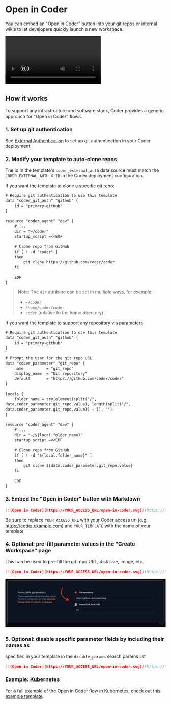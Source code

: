 # Open in Coder

You can embed an "Open in Coder" button into your git repos or internal wikis to
let developers quickly launch a new workspace.

<video autoplay playsinline loop>
  <source src="https://github.com/coder/coder/blob/main/docs/images/templates/open-in-coder.mp4?raw=true" type="video/mp4">
Your browser does not support the video tag.
</video>

## How it works

To support any infrastructure and software stack, Coder provides a generic
approach for "Open in Coder" flows.

### 1. Set up git authentication

See [External Authentication](../admin/external-auth.md) to set up git
authentication in your Coder deployment.

### 2. Modify your template to auto-clone repos

The id in the template's `coder_external_auth` data source must match the
`CODER_EXTERNAL_AUTH_X_ID` in the Coder deployment configuration.

If you want the template to clone a specific git repo:

```hcl
# Require git authentication to use this template
data "coder_git_auth" "github" {
    id = "primary-github"
}

resource "coder_agent" "dev" {
    # ...
    dir = "~/coder"
    startup_script =<<EOF

    # Clone repo from GitHub
    if [ ! -d "coder" ]
    then
        git clone https://github.com/coder/coder
    fi

    EOF
}
```

> Note: The `dir` attribute can be set in multiple ways, for example:
>
> - `~/coder`
> - `/home/coder/coder`
> - `coder` (relative to the home directory)

If you want the template to support any repository via
[parameters](./parameters.md)

```hcl
# Require git authentication to use this template
data "coder_git_auth" "github" {
    id = "primary-github"
}

# Prompt the user for the git repo URL
data "coder_parameter" "git_repo" {
    name          = "git_repo"
    display_name  = "Git repository"
    default       = "https://github.com/coder/coder"
}

locals {
    folder_name = try(element(split("/", data.coder_parameter.git_repo.value), length(split("/", data.coder_parameter.git_repo.value)) - 1), "")
}

resource "coder_agent" "dev" {
    # ...
    dir = "~/${local.folder_name}"
    startup_script =<<EOF

    # Clone repo from GitHub
    if [ ! -d "${local.folder_name}" ]
    then
        git clone ${data.coder_parameter.git_repo.value}
    fi

    EOF
}
```

### 3. Embed the "Open in Coder" button with Markdown

```md
[![Open in Coder](https://YOUR_ACCESS_URL/open-in-coder.svg)](https://YOUR_ACCESS_URL/templates/YOUR_TEMPLATE/workspace)
```

Be sure to replace `YOUR_ACCESS_URL` with your Coder access url (e.g.
<https://coder.example.com>) and `YOUR_TEMPLATE` with the name of your template.

### 4. Optional: pre-fill parameter values in the "Create Workspace" page

This can be used to pre-fill the git repo URL, disk size, image, etc.

```md
[![Open in Coder](https://YOUR_ACCESS_URL/open-in-coder.svg)](https://YOUR_ACCESS_URL/templates/YOUR_TEMPLATE/workspace?param.git_repo=https://github.com/coder/slog&param.home_disk_size%20%28GB%29=20)
```

![Pre-filled parameters](../images/templates/pre-filled-parameters.png)

### 5. Optional: disable specific parameter fields by including their names as

specified in your template in the `disable_params` search params list

```md
[![Open in Coder](https://YOUR_ACCESS_URL/open-in-coder.svg)](https://YOUR_ACCESS_URL/templates/YOUR_TEMPLATE/workspace?disable_params=first_parameter,second_parameter)
```

### Example: Kubernetes

For a full example of the Open in Coder flow in Kubernetes, check out
[this example template](https://github.com/bpmct/coder-templates/tree/main/kubernetes-open-in-coder).
